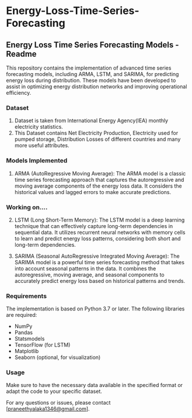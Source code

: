 # Energy-Loss-Time-Series-Forecasting
## Energy Loss Time Series Forecasting Models - Readme

This repository contains the implementation of advanced time series forecasting models, including ARMA, LSTM, and SARIMA, for predicting energy loss during distribution. These models have been developed to assist in optimizing energy distribution networks and improving operational efficiency.

### Dataset
1. Dataset is taken from International Energy Agency(IEA) monthly electricity statistics.
2. This Dataset contains Net Electricity Production, Electricity used for pumped storage, Distribution Losses of different countries and many more useful attributes.

### Models Implemented

1. ARMA (AutoRegressive Moving Average):
The ARMA model is a classic time series forecasting approach that captures the autoregressive and moving average components of the energy loss data. It considers the historical values and lagged errors to make accurate predictions.

### Working on....

2. LSTM (Long Short-Term Memory):
The LSTM model is a deep learning technique that can effectively capture long-term dependencies in sequential data. It utilizes recurrent neural networks with memory cells to learn and predict energy loss patterns, considering both short and long-term dependencies.

3. SARIMA (Seasonal AutoRegressive Integrated Moving Average):
The SARIMA model is a powerful time series forecasting method that takes into account seasonal patterns in the data. It combines the autoregressive, moving average, and seasonal components to accurately predict energy loss based on historical patterns and trends.

### Requirements

The implementation is based on Python 3.7 or later. The following libraries are required:

- NumPy
- Pandas
- Statsmodels
- TensorFlow (for LSTM)
- Matplotlib
- Seaborn (optional, for visualization)

### Usage

Make sure to have the necessary data available in the specified format or adapt the code to your specific dataset.

For any questions or issues, please contact [praneethyalaka1346@gmail.com].
